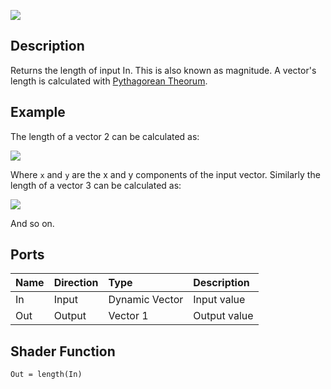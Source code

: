![](https://raw.githubusercontent.com/Kink3d/WikiTest/master/Images/AddNodePage.png?token=AKnrSa7IGhNcOvd4623PyrU5FQuM5iNLks5aV3LnwA%3D%3D)

## Description

Returns the length of input In. This is also known as magnitude. A vector's length is calculated with <a href=https://en.wikipedia.org/wiki/Pythagorean_theorem>Pythagorean Theorum</a>.

## Example

The length of a vector 2 can be calculated as:

![](https://github.com/Unity-Technologies/ShaderGraph/wiki/Images/NodeLibrary/Nodes/PageImages/LengthNodePage02.png)

Where `x` and `y` are the x and y components of the input vector. Similarly the length of a vector 3 can be calculated as:

![](https://github.com/Unity-Technologies/ShaderGraph/wiki/Images/NodeLibrary/Nodes/PageImages/LengthNodePage03.png)

And so on.

## Ports

| Name        | Direction           | Type  | Description |
|:------------ |:-------------|:-----|:---|
| In      | Input | Dynamic Vector | Input value |
| Out | Output      |   Vector 1 | Output value |

## Shader Function

`Out = length(In)`